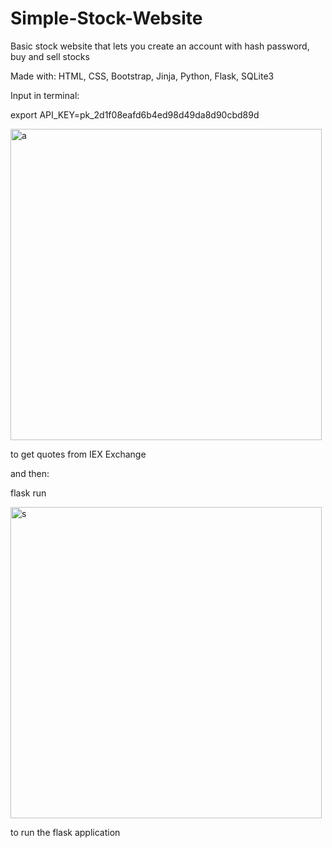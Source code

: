 # Simple-Stock-Website
Basic stock website that lets you create an account with hash password, buy and sell stocks

Made with: HTML, CSS, Bootstrap, Jinja, Python, Flask, SQLite3

Input in terminal:

export API_KEY=pk_2d1f08eafd6b4ed98d49da8d90cbd89d

<img width="498" alt="a" src="https://user-images.githubusercontent.com/100101063/180110577-69fccd95-158d-4612-8ad8-78ea53f4517d.png">

to get quotes from IEX Exchange

and then:

flask run

<img width="498" alt="s" src="https://user-images.githubusercontent.com/100101063/180110601-34af5a74-8e75-4748-9e5d-6694ae20a4aa.png">

to run the flask application
